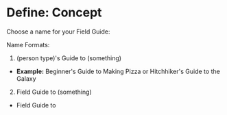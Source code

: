# Define: Concept

Choose a name for your Field Guide:

Name Formats:

1. (person type)'s Guide to (something)
  - **Example:** Beginner's Guide to Making Pizza or Hitchhiker's Guide to the Galaxy
2. Field Guide to (something)
  - Field Guide to  